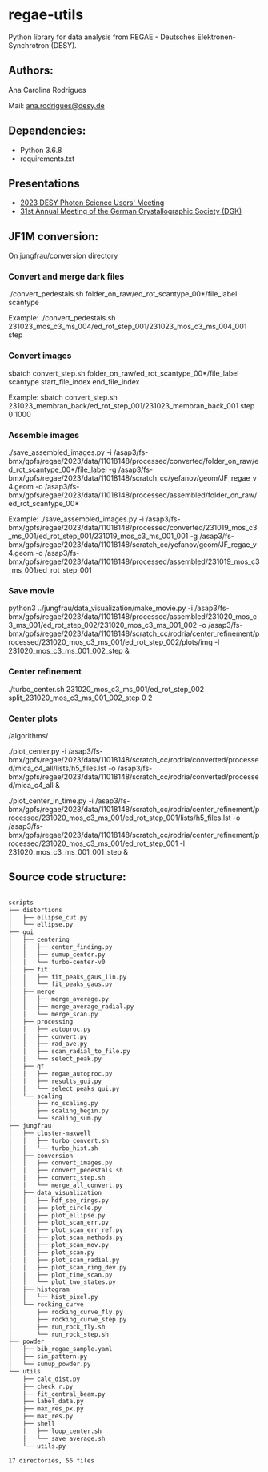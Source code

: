 # regae-utils

Python library for data analysis from REGAE - Deutsches Elektronen-Synchrotron (DESY).

## Authors:

Ana Carolina Rodrigues

Mail: ana.rodrigues@desy.de

## Dependencies:

* Python 3.6.8
* requirements.txt

## Presentations
* [2023 DESY Photon Science Users' Meeting](https://docs.google.com/presentation/d/1S-YqJeze92365XabdoEd3j7OTx5JPxzq/edit?usp=share_link&ouid=114932358786595754679&rtpof=true&sd=true)
* [31st Annual Meeting of the German Crystallographic Society (DGK)](https://drive.google.com/file/d/1E2R4qOpr187P8h0Y6hYb5KgN8hUr4lbU/view?usp=share_link)

## JF1M conversion:

On jungfrau/conversion directory


### Convert and merge dark files

./convert_pedestals.sh folder_on_raw/ed_rot_scantype_00*/file_label scantype

Example:
./convert_pedestals.sh 231023_mos_c3_ms_004/ed_rot_step_001/231023_mos_c3_ms_004_001 step

### Convert images


sbatch convert_step.sh folder_on_raw/ed_rot_scantype_00*/file_label scantype start_file_index end_file_index

Example:
sbatch convert_step.sh 231023_membran_back/ed_rot_step_001/231023_membran_back_001 step 0 1000

### Assemble images

./save_assembled_images.py -i /asap3/fs-bmx/gpfs/regae/2023/data/11018148/processed/converted/folder_on_raw/ed_rot_scantype_00*/file_label -g /asap3/fs-bmx/gpfs/regae/2023/data/11018148/scratch_cc/yefanov/geom/JF_regae_v4.geom -o /asap3/fs-bmx/gpfs/regae/2023/data/11018148/processed/assembled/folder_on_raw/ed_rot_scantype_00*

Example:
./save_assembled_images.py -i /asap3/fs-bmx/gpfs/regae/2023/data/11018148/processed/converted/231019_mos_c3_ms_001/ed_rot_step_001/231019_mos_c3_ms_001_001 -g /asap3/fs-bmx/gpfs/regae/2023/data/11018148/scratch_cc/yefanov/geom/JF_regae_v4.geom -o /asap3/fs-bmx/gpfs/regae/2023/data/11018148/processed/assembled/231019_mos_c3_ms_001/ed_rot_step_001 


### Save movie

python3 ../jungfrau/data_visualization/make_movie.py -i /asap3/fs-bmx/gpfs/regae/2023/data/11018148/processed/assembled/231020_mos_c3_ms_001/ed_rot_step_002/231020_mos_c3_ms_001_002 -o /asap3/fs-bmx/gpfs/regae/2023/data/11018148/scratch_cc/rodria/center_refinement/processed/231020_mos_c3_ms_001/ed_rot_step_002/plots/img -l 231020_mos_c3_ms_001_002_step &

### Center refinement
./turbo_center.sh 231020_mos_c3_ms_001/ed_rot_step_002 split_231020_mos_c3_ms_001_002_step 0 2

### Center plots
/algorithms/

./plot_center.py -i /asap3/fs-bmx/gpfs/regae/2023/data/11018148/scratch_cc/rodria/converted/processed/mica_c4_all/lists/h5_files.lst -o /asap3/fs-bmx/gpfs/regae/2023/data/11018148/scratch_cc/rodria/converted/processed/mica_c4_all &


./plot_center_in_time.py -i /asap3/fs-bmx/gpfs/regae/2023/data/11018148/scratch_cc/rodria/center_refinement/processed/231020_mos_c3_ms_001/ed_rot_step_001/lists/h5_files.lst -o /asap3/fs-bmx/gpfs/regae/2023/data/11018148/scratch_cc/rodria/center_refinement/processed/231020_mos_c3_ms_001/ed_rot_step_001 -l 231020_mos_c3_ms_001_001_step &
## Source code structure:


```bash

scripts
├── distortions
│   ├── ellipse_cut.py
│   └── ellipse.py
├── gui
│   ├── centering
│   │   ├── center_finding.py
│   │   ├── sumup_center.py
│   │   └── turbo-center-v0
│   ├── fit
│   │   ├── fit_peaks_gaus_lin.py
│   │   └── fit_peaks_gaus.py
│   ├── merge
│   │   ├── merge_average.py
│   │   ├── merge_average_radial.py
│   │   └── merge_scan.py
│   ├── processing
│   │   ├── autoproc.py
│   │   ├── convert.py
│   │   ├── rad_ave.py
│   │   ├── scan_radial_to_file.py
│   │   └── select_peak.py
│   ├── qt
│   │   ├── regae_autoproc.py
│   │   ├── results_gui.py
│   │   └── select_peaks_gui.py
│   └── scaling
│       ├── no_scaling.py
│       ├── scaling_begin.py
│       └── scaling_sum.py
├── jungfrau
│   ├── cluster-maxwell
│   │   ├── turbo_convert.sh
│   │   └── turbo_hist.sh
│   ├── conversion
│   │   ├── convert_images.py
│   │   ├── convert_pedestals.sh
│   │   ├── convert_step.sh
│   │   └── merge_all_convert.py
│   ├── data_visualization
│   │   ├── hdf_see_rings.py
│   │   ├── plot_circle.py
│   │   ├── plot_ellipse.py
│   │   ├── plot_scan_err.py
│   │   ├── plot_scan_err_ref.py
│   │   ├── plot_scan_methods.py
│   │   ├── plot_scan_mov.py
│   │   ├── plot_scan.py
│   │   ├── plot_scan_radial.py
│   │   ├── plot_scan_ring_dev.py
│   │   ├── plot_time_scan.py
│   │   └── plot_two_states.py
│   ├── histogram
│   │   └── hist_pixel.py
│   └── rocking_curve
│       ├── rocking_curve_fly.py
│       ├── rocking_curve_step.py
│       ├── run_rock_fly.sh
│       └── run_rock_step.sh
├── powder
│   ├── bib_regae_sample.yaml
│   ├── sim_pattern.py
│   └── sumup_powder.py
└── utils
    ├── calc_dist.py
    ├── check_r.py
    ├── fit_central_beam.py
    ├── label_data.py
    ├── max_res_px.py
    ├── max_res.py
    ├── shell
    │   ├── loop_center.sh
    │   └── save_average.sh
    └── utils.py

17 directories, 56 files

```
